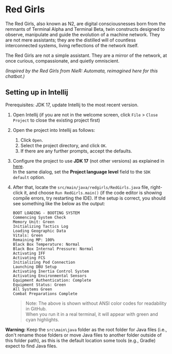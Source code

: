 # Red Girls

The Red Girls, also known as N2, are digital consciousnesses born from the remnants of Terminal Alpha and Terminal Beta, twin constructs designed to observe, manipulate and guide the evolution of a machine network. They are not mere assistants; they are the distilled will of countless interconnected systems, living reflections of the network itself.

The Red Girls are not a simple assistant. They are a mirror of the network, at once curious, compassionate, and quietly omniscient.

*(Inspired by the Red Girls from NieR: Automata, reimagined here for this chatbot.)*

## Setting up in Intellij

Prerequisites: JDK 17, update Intellij to the most recent version.

1. Open Intellij (if you are not in the welcome screen, click `File` > `Close Project` to close the existing project first)
1. Open the project into Intellij as follows:
   1. Click `Open`.
   1. Select the project directory, and click `OK`.
   1. If there are any further prompts, accept the defaults.
1. Configure the project to use **JDK 17** (not other versions) as explained in [here](https://www.jetbrains.com/help/idea/sdk.html#set-up-jdk).<br>
   In the same dialog, set the **Project language level** field to the `SDK default` option.
1. After that, locate the `src/main/java/redgirls/RedGirls.java` file, right-click it, and choose `Run RedGirls.main()` (if the code editor is showing compile errors, try restarting the IDE). If the setup is correct, you should see something like the below as the output:
   ```
   BOOT LOADING - BOOTING SYSTEM
   Commencing System Check
   Memory Unit: Green
   Initializing Tactics Log
   Loading Geographic Data
   Vitals: Green
   Remaining MP: 100%
   Black Box Temperature: Normal
   Black Box Internal Pressure: Normal
   Activating IFF
   Activating FCS
   Initializing Pod Connection
   Launching DBU Setup
   Activating Inertia Control System
   Activating Environmental Sensors
   Equipment Authentication: Complete
   Equipment Status: Green
   All Systems Green
   Combat Preparations Complete
   ```

   > Note: The above is shown without ANSI color codes for readability in GitHub.  
   > When you run it in a real terminal, it will appear with green and cyan highlights.


**Warning:** Keep the `src\main\java` folder as the root folder for Java files (i.e., don't rename those folders or move Java files to another folder outside of this folder path), as this is the default location some tools (e.g., Gradle) expect to find Java files.
